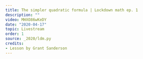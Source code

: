 ```yaml
---
title: The simpler quadratic formula | Lockdown math ep. 1
description: ""
video: MHXO86wKeDY
date: "2020-04-17"
topic: Livestream
order: 1
source: _2020/ldm.py
credits:
- Lesson by Grant Sanderson
---
```

